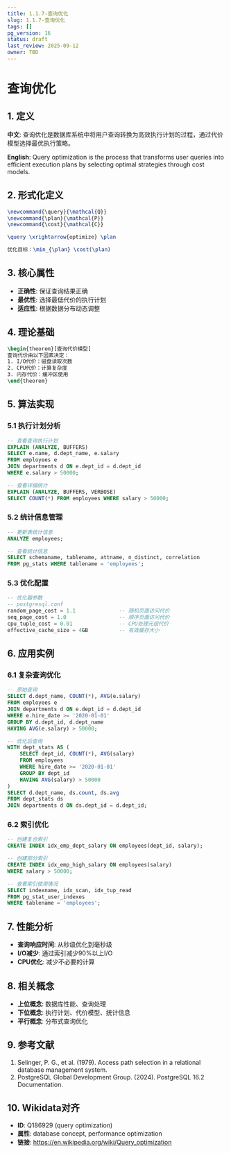 ```yaml
---
title: 1.1.7-查询优化
slug: 1.1.7-查询优化
tags: []
pg_version: 16
status: draft
last_review: 2025-09-12
owner: TBD
---
```


# 查询优化

## 1. 定义

**中文**: 查询优化是数据库系统中将用户查询转换为高效执行计划的过程，通过代价模型选择最优执行策略。

**English**: Query optimization is the process that transforms user queries into efficient execution plans by selecting optimal strategies through cost models.

## 2. 形式化定义

```latex
\newcommand{\query}{\mathcal{Q}}
\newcommand{\plan}{\mathcal{P}}
\newcommand{\cost}{\mathcal{C}}

\query \xrightarrow{optimize} \plan

优化目标：\min_{\plan} \cost(\plan)
```

## 3. 核心属性

- **正确性**: 保证查询结果正确
- **最优性**: 选择最低代价的执行计划
- **适应性**: 根据数据分布动态调整

## 4. 理论基础

```latex
\begin{theorem}[查询代价模型]
查询代价由以下因素决定：
1. I/O代价：磁盘读取次数
2. CPU代价：计算复杂度
3. 内存代价：缓冲区使用
\end{theorem}
```

## 5. 算法实现

### 5.1 执行计划分析

```sql
-- 查看查询执行计划
EXPLAIN (ANALYZE, BUFFERS) 
SELECT e.name, d.dept_name, e.salary
FROM employees e
JOIN departments d ON e.dept_id = d.dept_id
WHERE e.salary > 50000;

-- 查看详细统计
EXPLAIN (ANALYZE, BUFFERS, VERBOSE) 
SELECT COUNT(*) FROM employees WHERE salary > 50000;
```

### 5.2 统计信息管理

```sql
-- 更新表统计信息
ANALYZE employees;

-- 查看统计信息
SELECT schemaname, tablename, attname, n_distinct, correlation
FROM pg_stats WHERE tablename = 'employees';
```

### 5.3 优化配置

```sql
-- 优化器参数
-- postgresql.conf
random_page_cost = 1.1              -- 随机页面访问代价
seq_page_cost = 1.0                 -- 顺序页面访问代价
cpu_tuple_cost = 0.01               -- CPU处理元组代价
effective_cache_size = 4GB          -- 有效缓存大小
```

## 6. 应用实例

### 6.1 复杂查询优化

```sql
-- 原始查询
SELECT d.dept_name, COUNT(*), AVG(e.salary)
FROM employees e
JOIN departments d ON e.dept_id = d.dept_id
WHERE e.hire_date >= '2020-01-01'
GROUP BY d.dept_id, d.dept_name
HAVING AVG(e.salary) > 50000;

-- 优化后查询
WITH dept_stats AS (
    SELECT dept_id, COUNT(*), AVG(salary)
    FROM employees 
    WHERE hire_date >= '2020-01-01'
    GROUP BY dept_id
    HAVING AVG(salary) > 50000
)
SELECT d.dept_name, ds.count, ds.avg
FROM dept_stats ds
JOIN departments d ON ds.dept_id = d.dept_id;
```

### 6.2 索引优化

```sql
-- 创建复合索引
CREATE INDEX idx_emp_dept_salary ON employees(dept_id, salary);

-- 创建部分索引
CREATE INDEX idx_emp_high_salary ON employees(salary) 
WHERE salary > 50000;

-- 查看索引使用情况
SELECT indexname, idx_scan, idx_tup_read
FROM pg_stat_user_indexes 
WHERE tablename = 'employees';
```

## 7. 性能分析

- **查询响应时间**: 从秒级优化到毫秒级
- **I/O减少**: 通过索引减少90%以上I/O
- **CPU优化**: 减少不必要的计算

## 8. 相关概念

- **上位概念**: 数据库性能、查询处理
- **下位概念**: 执行计划、代价模型、统计信息
- **平行概念**: 分布式查询优化

## 9. 参考文献

1. Selinger, P. G., et al. (1979). Access path selection in a relational database management system.
2. PostgreSQL Global Development Group. (2024). PostgreSQL 16.2 Documentation.

## 10. Wikidata对齐

- **ID**: Q186929 (query optimization)
- **属性**: database concept, performance optimization
- **链接**: <https://en.wikipedia.org/wiki/Query_optimization>
